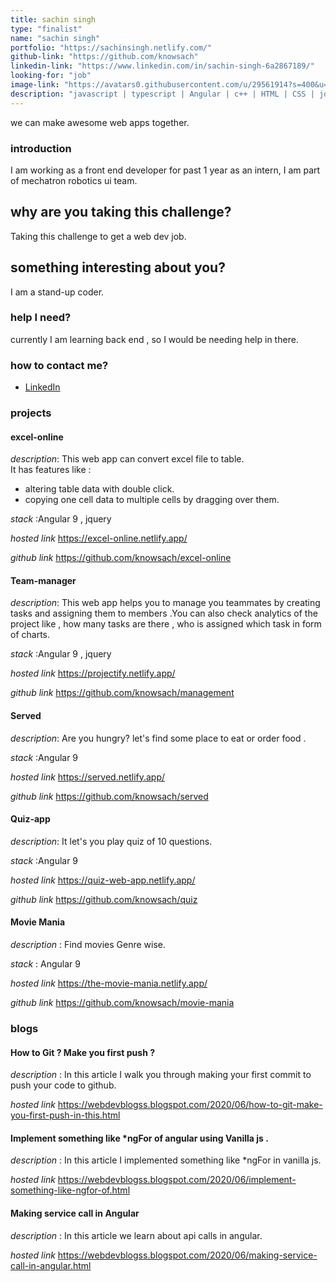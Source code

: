 ```yaml
---
title: sachin singh
type: "finalist"
name: "sachin singh"
portfolio: "https://sachinsingh.netlify.com/"
github-link: "https://github.com/knowsach"
linkedin-link: "https://www.linkedin.com/in/sachin-singh-6a2867189/"
looking-for: "job"
image-link: "https://avatars0.githubusercontent.com/u/29561914?s=400&u=ce4e9dab35d196f4d686805dd2346b6008e0841b&v=4"
description: "javascript | typescript | Angular | c++ | HTML | CSS | jquery | Git"
---
```


we can make awesome web apps together.

### introduction

I am working as a front end developer for past 1 year as an intern, I am part of mechatron robotics ui team.

## why are you taking this challenge?

Taking this challenge to get a web dev job.

## something interesting about you?

I am a stand-up coder.

### help I need?

currently I am learning back end , so I would be needing help in there.

### how to contact me?

- [LinkedIn](https://www.linkedin.com/in/sachin-singh-6a2867189/)

### projects

#### excel-online

_description_: This web app can convert excel file to table.  
It has features like :  
 - altering table data with double click.  
 - copying one cell data to multiple cells by dragging over them.

_stack_ :Angular 9 , jquery

_hosted link_ https://excel-online.netlify.app/

_github link_ https://github.com/knowsach/excel-online


#### Team-manager

_description_: This web app helps you to manage you teammates by creating tasks and assigning them to members .You can also check 
analytics of the project like , how many tasks are there , who is assigned which task in form of charts.

_stack_ :Angular 9 , jquery

_hosted link_ https://projectify.netlify.app/

_github link_ https://github.com/knowsach/management

#### Served

_description_: Are you hungry? let's find some place to eat or order food .

_stack_ :Angular 9 

_hosted link_ https://served.netlify.app/

_github link_ https://github.com/knowsach/served

#### Quiz-app

_description_: It let's you play quiz of 10 questions.

_stack_ :Angular 9 

_hosted link_ https://quiz-web-app.netlify.app/

_github link_ https://github.com/knowsach/quiz

#### Movie Mania

_description_ : Find movies Genre wise.

_stack_ : Angular 9

_hosted link_ https://the-movie-mania.netlify.app/

_github link_ https://github.com/knowsach/movie-mania

### blogs

#### How to Git ? Make you first push ?

_description_ : In this article I walk you through making your first commit to push your code to github.

_hosted link_ https://webdevblogss.blogspot.com/2020/06/how-to-git-make-you-first-push-in-this.html


#### Implement something like *ngFor of angular using Vanilla js .

_description_ : In this article I implemented something like *ngFor in vanilla js.

_hosted link_ https://webdevblogss.blogspot.com/2020/06/implement-something-like-ngfor-of.html

#### Making service call in Angular

_description_ : In this article we learn about api calls in angular.

_hosted link_ https://webdevblogss.blogspot.com/2020/06/making-service-call-in-angular.html
